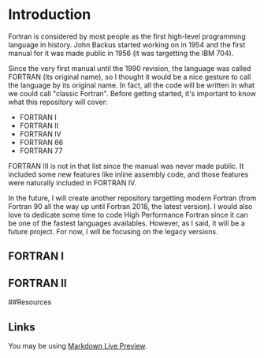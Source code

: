 # Introduction

Fortran is considered by most people as the first high-level programming language in history. John Backus started working on in 1954 and the first manual for it was made public in 1956 (it was targetting the IBM 704). 

Since the very first manual until the 1990 revision, the language was called FORTRAN (its original name), so I thought it would be a nice gesture to call the language by its original name. In fact, all the code will be written in what we could call "classic Fortran". Before getting started, it's important to know what this repository will cover: 

* FORTRAN I
* FORTRAN II
* FORTRAN IV 
* FORTRAN 66
* FORTRAN 77 

FORTRAN III is not in that list since the manual was never made public. It included some new features like inline assembly code, and those features were naturally included in FORTRAN IV.  

In the future, I will create another repository targetting modern Fortran (from Fortran 90 all the way up until Fortran 2018, the latest version). I would also love to dedicate some time to code High Performance Fortran since it can be one of the fastest languages availables. However, as I said, it will be a future project. For now, I will be focusing on the legacy versions. 


## FORTRAN I


## FORTRAN II


##Resources


## Links

You may be using [Markdown Live Preview](https://markdownlivepreview.com/).

